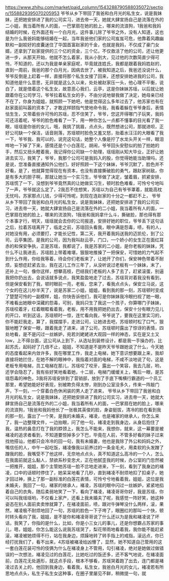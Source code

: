 https://www.zhihu.com/market/paid_column/1543288790588035072/section/1558829395070205953
爷爷从乡下带回了我爸和白月光的私生女，说是我妹妹，还把她安排进了我的公司实习，进去帝一天，她就大肆宣扬自己是流落在外的二小姐，我当着所有人的面，一巴掌扇在她的脸上，哪来的流浪狗，1我爸和我妈结婚的时候，在外面还有一个白月光，这件事儿除了爷爷之外，没有人知道，这也是为什么我爸妈能够结婚在一起，当年我爸他们家的公司岌岌可危，他靠着风趣幽默和一副姣好的皮囊迷住了华国首富赵家的千金，也就是我妈，不仅成了豪门女婿，还拿到了赵家提供的三个亿的资金，三个亿，不仅救活了他的公司，还让他更进一步，从那天开始，他就不怎么着家，我从小到大，见过他的次数简直少得可怜，不知道的，还以为我是单亲家庭呢，毕竟就连姓氏，我都是跟着我妈姓赵的，直到一周前，我爸的那个白月光，因病去世了，被我知道之后，我爸还没说什么，爷爷反倒是上赶着一样，直接将那个私生女接了回来，还想安排她进我的公司，我知道他是什么意思，无非就是这么久以来，处处被赵家压一头，他心理不平衡，说白了，就是借着这个私生女，故意恶心我们，云亭，这是你妹妹苏瑶，以后就让她跟着你在公司学习，爷爷拉着私生女的手，不由分说地替我做了决定，她母亲已经不在了，你身为姐姐，就照顾一下她吧，他是觉得这么多年过去了，他苏家也有在赵家面前叫嚣的资本了，才敢这样颐指气使地命令我，我看着躲在爷爷身后，表情怯生生，又带着些许可怜的苏瑶，忍不住笑了，爷爷，您这开得哪门子玩笑，我妈可还活着呢，爷爷的脸色难看了一下，用一种你怎么一点都不懂事的目光看了我一眼，瑶瑶是你爸的女儿，哦，我挑了挑眉，点点头，既然想进公司，那就进呗，正好公司缺一个保洁，话音刚落，苏瑶顿时脸色又羞又怒，抬着水汪汪的大眼看了我一下，爷爷我、我可以的，说完这句话，她整个人像是拧了水龙头开关一样，眼泪哗地一下掉了下来，感情还是个小白莲花，胡闹，爷爷回头安慰似的拍了拍她的手，然后又扭头瞪着我，我记得你公司缺一个助理，瑶瑶刚从知大毕业，正好让她进去实习，我笑了，爷爷，我那个公司可是我妈入的股，你觉得她能当助理吗，还是说，您准备直接通知外公他们，好好照顾一下这个妹妹，爷爷沉默了，脸色并不好看，是了，他就算觉得现在有资本，也没有直接撕破脸的勇气，跟赵家树敌，你是有多大的胆子啊，那就让她当一个实习生，爷爷做了决定，皱着眉，抓紧安排，苏瑶慌了一下，没想到爷爷竟然真的让她做实习生，顿时脸色难看，可怜兮兮地叫了一声，爷爷就这么定了，2我忍不住想笑，苏瑶以为自己有爷爷罩着，就能高枕无忧吗，苏家那点儿钱，少得可怜呢，到现在连赵家的十分之一都赶不上，
爷爷从乡下带回了我爸和白月光的私生女，说是我妹妹，还把她安排进了我的公司实习，进去帝一天，她就大肆宣扬自己是流落在外的二小姐，我当着所有人的面，一巴掌扇在她的脸上，哪来的流浪狗，1我爸和我妈拿什么斗，撕破脸，那也得有那个本事才行，明天，瑶瑶就会去你的公司报道，安排好她的职位，爷爷丢下这句话之后，拉着苏瑶离开了，临走之前，苏瑶回头看我，眼中满是怨毒，啧，有的人，对她没有用，必须要打，才能长记性，第二天，我开着我妈送我的迈凯伦，到了公司，云亭集团，是我的公司，因为我叫赵云亭，门口，一个娇小的女生正在面红耳赤的和保安争执，正是苏瑶，我都说了，我是苏家的二小姐，是你老板的妹妹，凭什么不让我进去，苏瑶脸上带着难堪，狠狠地推搡了一把保安，可惜她的力气起不到什么作用，你给我等着，待会你们老板来了，让她开了你们，保安神色带着不耐烦，妄想症赶紧去治，我在这儿工作三年了，从没听说过老板有一个妹妹，末了，还补上一句，像你这样，想攀高枝，巴结我们老板的人多了去了，赶紧滚蛋，别逼我把你扔出去，会说话就多说点，我笑盈盈地走了过去，苏瑶背对着我没有看到，但是保安看到了我，顿时眼前一亮，老板，您来了，看我点点头，保安立马说，这个女的在这儿吵半天了，说是苏家二小姐，姐姐，看到我的那一刻，苏瑶顿时变成了楚楚可怜的一副模样，姐，你快告诉他们，我可是你妹妹我冷眼扫视了她一眼，不难看出她眼中深藏的怨毒，可别，我妈只生了我这一个孩子，你算哪门子妹妹，苏瑶咬着牙，红着眼眶看着我，老板，用不用我把她扔出去，保安十分有眼力见儿的开口，听到这话，苏瑶顿时一惊，连忙看向我，爷爷说了，要我在这里实习的，你不能赶我走，算了，我摆摆手，走进公司，让她进去吧，苏瑶顿时松了口气，狠狠地瞪了保安一眼，跟着我走了进来，进了公司，苏瑶顿时露出了惊讶的表情，四处地看，是不是闪过一丝嫉妒，宛若刘姥姥进大观园一样的神态，实在是又土又low，上不得台面，这公司从上到下，从选址到装修设计，都是我一手操办的，比起苏氏，起码好了几倍不止，姐姐，不知道是不是昨天爷爷跟她说了什么，今天她的态度看起来内敛许多，我在哪里工作，我走上电梯，她下意识想要跟上来，我却直接将她拦住，在她不解的眼神中，我指着对面的电梯，不咸不淡地说了句，这是老板专用电梯，员工电梯在那儿，苏瑶咬了咬牙，露出一个笑容，我去几层，哟，还学会隐忍了，我有些好笑地看着她，十二层，电梯门缓缓关上，嘴后一眼，是苏瑶怨毒的神色，3我将苏瑶安排到了营销部，放到了手底下嘴横行霸道的一个员工那里，希望她能好好表现，别被欺负得太惨，刚到办公室没多久，传来一阵敲门声，下一刻，一个穿着白色休闲装的男人走了进来，
爷爷从乡下带回了我爸和白月光的私生女，说是我妹妹，还把她安排进了我的公司实习，进去帝一天，她就大肆宣扬自己是流落在外的二小姐，我当着所有人的面，一巴掌扇在她的脸上，哪来的流浪狗，1我爸和我妈他长了一张极其英俊的脸，身姿挺拔，清冷的脸在看到我的那一刻，露出了一个笑，是我的未婚夫，褚凌，也是褚家的继承人，你怎么来了，我一边整理文件，一边抬眼，问了他一句，褚凌走到我身边，从身后抱住了我，温热的鼻息打在了我的脖颈上，我怎么不能来，我想你，就来，这一幕要是被褚凌的追求者看到，不知道要惊掉多少下巴，毕竟在人前，不管多好看的妹子过来找他搭讪，他都只会冷冷的回一句，我有未婚妻，他也是我除了外公和妈妈之外，嘴信任的人，中午一起吃饭，褚凌像我以前养过的一条金毛犬，用柔软的头发蹭了蹭我的脸，我嘴受不了他这样，无奈地点点头，真不知道这么高冷的一个人，怎么在我面前就这么黏人，禁欲系秒变忠犬，正在他腻歪我的时候，办公室的门忽然被一把推开，姐姐，那个主管她苏瑶一脸不岔地走进来，下一刻，看到了我身边的褚凌，口中的话顿时停住了，她呆呆地看了几秒，直到褚凌不耐烦地扣了扣桌子，她才回过神，换上了那一副标准的白莲花表情，可怜兮兮地看着我，姐姐，这位是我未婚夫，我回了一句，褚家的继承人，褚凌，苏瑶的眼中闪过一丝嫉妒，紧紧地掐着自己的衣角，随后柔弱地笑了一下，看向了褚凌，褚凌哥哥你好，我是苏瑶，你可以叫我瑶瑶哟，不仅看上家产，还看上我未婚夫了呢，我感觉一阵好笑，她这种姿态在别人面前卖卖惨就算了，在褚凌面前，啧，跟对牛弹琴没什么两样，滚，果然，褚凌极不耐烦地回了一句，苏瑶的脸色一下子垮了，眼圈红的那叫一个快，顿时转头看向了我，姐姐，是不是你和褚凌哥哥说了什么还以为是我和褚凌说了坏话，我笑了，你指的是什么，比如，你是小三女儿的事儿，还是你想霸占苏家的事儿，嗯，姐姐，你怎么能这么说我苏瑶哭了，梨花带雨地看着我，我你能不能赶紧滚，褚凌被她烦得不行，站在我身边，烦躁地转了转手指上的戒指，滚远点，你已经打扰我们了，看不出来，4苏瑶被褚凌给凶懵了，显然，她不知道自己管用的这一套白莲花装可怜的伎俩为什么在褚凌身上不管用，勾引褚凌，绝对是她做过做错误的一次想法，褚凌见过的白莲花，比她吃过的饭还多，还不客气地说，在褚凌面前，白莲花无处遁形，就这点手段，根本不够看，苏瑶哭着跑了出去，连门都是褚凌过去关上的，他回到我身边，看着我，私生女，我爸白月光的女儿，褚凌若有所思地点点头，私生子私生女这种事，在圈子里屡见不鲜，稍微提一句，就